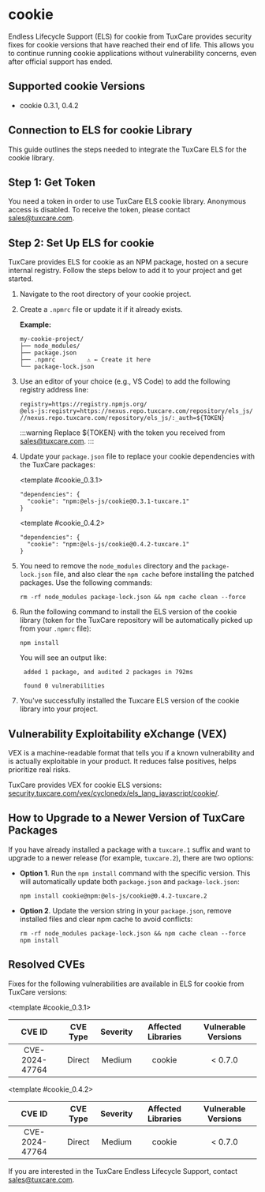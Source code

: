 # cookie

Endless Lifecycle Support (ELS) for cookie from TuxCare provides security fixes for cookie versions that have reached their end of life. This allows you to continue running cookie applications without vulnerability concerns, even after official support has ended.

## Supported cookie Versions

* cookie 0.3.1, 0.4.2

## Connection to ELS for cookie Library

This guide outlines the steps needed to integrate the TuxCare ELS for the cookie library.

## Step 1: Get Token

You need a token in order to use TuxCare ELS cookie library. Anonymous access is disabled. To receive the token, please contact [sales@tuxcare.com](mailto:sales@tuxcare.com).

## Step 2: Set Up ELS for cookie

TuxCare provides ELS for cookie as an NPM package, hosted on a secure internal registry. Follow the steps below to add it to your project and get started.

1. Navigate to the root directory of your cookie project.
2. Create a `.npmrc` file or update it if it already exists.

   **Example:**

   ```text
   my-cookie-project/
   ├── node_modules/
   ├── package.json
   ├── .npmrc         ⚠️ ← Create it here
   └── package-lock.json
   ```

3. Use an editor of your choice (e.g., VS Code) to add the following registry address line:

   <CodeWithCopy>

   ```text
   registry=https://registry.npmjs.org/
   @els-js:registry=https://nexus.repo.tuxcare.com/repository/els_js/
   //nexus.repo.tuxcare.com/repository/els_js/:_auth=${TOKEN}
   ```

   </CodeWithCopy>

   :::warning
   Replace ${TOKEN} with the token you received from [sales@tuxcare.com](mailto:sales@tuxcare.com).
   :::

4. Update your `package.json` file to replace your cookie dependencies with the TuxCare packages:

   <TableTabs label="Choose cookie version: " >

     <template #cookie_0.3.1>

     <CodeWithCopy>

     ```text
     "dependencies": {
       "cookie": "npm:@els-js/cookie@0.3.1-tuxcare.1"
     }
     ```

     </CodeWithCopy>

     </template>

     <template #cookie_0.4.2>

     <CodeWithCopy>

     ```text
     "dependencies": {
       "cookie": "npm:@els-js/cookie@0.4.2-tuxcare.1"
     }
     ```

     </CodeWithCopy>

     </template>

   </TableTabs>

5. You need to remove the `node_modules` directory and the `package-lock.json` file, and also clear the `npm cache` before installing the patched packages. Use the following commands:
   
   <CodeWithCopy>

   ```text
   rm -rf node_modules package-lock.json && npm cache clean --force
   ```

   </CodeWithCopy>

6. Run the following command to install the ELS version of the cookie library (token for the TuxCare repository will be automatically picked up from your `.npmrc` file):

   <CodeWithCopy>

   ```text
   npm install
   ```

   </CodeWithCopy>

   You will see an output like:

   ```text
    added 1 package, and audited 2 packages in 792ms
    
    found 0 vulnerabilities
   ```

7. You've successfully installed the Tuxcare ELS version of the cookie library into your project.

## Vulnerability Exploitability eXchange (VEX) 

VEX is a machine-readable format that tells you if a known vulnerability and is actually exploitable in your product. It reduces false positives, helps prioritize real risks.

TuxCare provides VEX for cookie ELS versions: [security.tuxcare.com/vex/cyclonedx/els_lang_javascript/cookie/](https://security.tuxcare.com/vex/cyclonedx/els_lang_javascript/cookie/).

## How to Upgrade to a Newer Version of TuxCare Packages

If you have already installed a package with a `tuxcare.1` suffix and want to upgrade to a newer release (for example, `tuxcare.2`), there are two options:

* **Option 1**. Run the `npm install` command with the specific version. This will automatically update both `package.json` and `package-lock.json`:

  <CodeWithCopy>

  ```text
  npm install cookie@npm:@els-js/cookie@0.4.2-tuxcare.2
  ```

  </CodeWithCopy>

* **Option 2**. Update the version string in your `package.json`, remove installed files and clear npm cache to avoid conflicts:

  <CodeWithCopy>

  ```text
  rm -rf node_modules package-lock.json && npm cache clean --force
  npm install
  ```

  </CodeWithCopy>

## Resolved CVEs

Fixes for the following vulnerabilities are available in ELS for cookie from TuxCare versions:

<TableTabs label="Choose cookie version: " >

<template #cookie_0.3.1>

| CVE ID         | CVE Type | Severity | Affected Libraries | Vulnerable Versions |
| :------------: | :------: |:--------:|:------------------:| :----------------: |
| CVE-2024-47764 | Direct   | Medium   | cookie            | < 0.7.0            |

  </template>

<template #cookie_0.4.2>

| CVE ID         | CVE Type | Severity | Affected Libraries | Vulnerable Versions |
| :------------: | :------: |:--------:|:------------------:| :----------------: |
| CVE-2024-47764 | Direct   | Medium   | cookie            | < 0.7.0            |

  </template>

</TableTabs>

If you are interested in the TuxCare Endless Lifecycle Support, contact [sales@tuxcare.com](mailto:sales@tuxcare.com).

